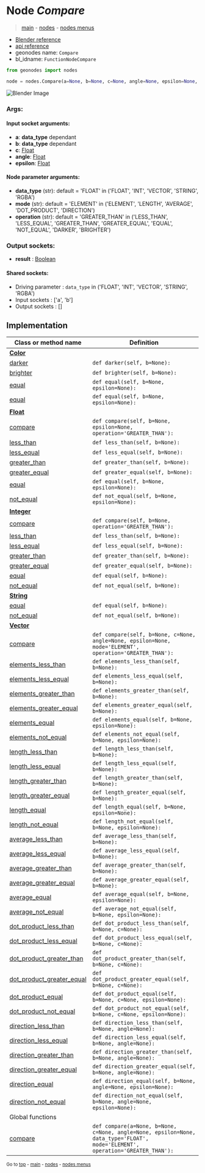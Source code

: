 # Node *Compare*

> [main](../index.md) - [nodes](nodes.md) - [nodes menus](nodes_menus.md)

- [Blender reference](https://docs.blender.org/manual/en/latest/modeling/geometry_nodes/utilities/compare.html)
- [api reference](https://docs.blender.org/api/current/bpy.types.FunctionNodeCompare.html)
- geonodes name: `Compare`
- bl_idname: `FunctionNodeCompare`

```python
from geonodes import nodes

node = nodes.Compare(a=None, b=None, c=None, angle=None, epsilon=None, data_type='FLOAT', mode='ELEMENT', operation='GREATER_THAN')
```

![Blender Image](https://docs.blender.org/manual/en/latest/_images/node-types_FunctionNodeCompare.webp)

### Args:

#### Input socket arguments:

- **a**: **data_type** dependant
- **b**: **data_type** dependant
- **c**: [Float](Float.md)
- **angle**: [Float](Float.md)
- **epsilon**: [Float](Float.md)

#### Node parameter arguments:

- **data_type** (str): default = 'FLOAT' in ('FLOAT', 'INT', 'VECTOR', 'STRING', 'RGBA')
- **mode** (str): default = 'ELEMENT' in ('ELEMENT', 'LENGTH', 'AVERAGE', 'DOT_PRODUCT', 'DIRECTION')
- **operation** (str): default = 'GREATER_THAN' in ('LESS_THAN', 'LESS_EQUAL', 'GREATER_THAN', 'GREATER_EQUAL', 'EQUAL', 'NOT_EQUAL', 'DARKER', 'BRIGHTER')

### Output sockets:

- **result** : [Boolean](Boolean.md)

#### Shared sockets:

- Driving parameter : ``data_type`` in ('FLOAT', 'INT', 'VECTOR', 'STRING', 'RGBA')
- Input sockets  : ['a', 'b']
- Output sockets : []
## Implementation

| Class or method name | Definition |
|----------------------|------------|
| **[Color](Color.md)** |
| [darker](Color.md#darker) | `def darker(self, b=None):` |
| [brighter](Color.md#brighter) | `def brighter(self, b=None):` |
| [equal](Color.md#equal) | `def equal(self, b=None, epsilon=None):` |
| [equal](Color.md#equal) | `def equal(self, b=None, epsilon=None):` |
| **[Float](Float.md)** |
| [compare](Float.md#compare) | `def compare(self, b=None, epsilon=None, operation='GREATER_THAN'):` |
| [less_than](Float.md#less_than) | `def less_than(self, b=None):` |
| [less_equal](Float.md#less_equal) | `def less_equal(self, b=None):` |
| [greater_than](Float.md#greater_than) | `def greater_than(self, b=None):` |
| [greater_equal](Float.md#greater_equal) | `def greater_equal(self, b=None):` |
| [equal](Float.md#equal) | `def equal(self, b=None, epsilon=None):` |
| [not_equal](Float.md#not_equal) | `def not_equal(self, b=None, epsilon=None):` |
| **[Integer](Integer.md)** |
| [compare](Integer.md#compare) | `def compare(self, b=None, operation='GREATER_THAN'):` |
| [less_than](Integer.md#less_than) | `def less_than(self, b=None):` |
| [less_equal](Integer.md#less_equal) | `def less_equal(self, b=None):` |
| [greater_than](Integer.md#greater_than) | `def greater_than(self, b=None):` |
| [greater_equal](Integer.md#greater_equal) | `def greater_equal(self, b=None):` |
| [equal](Integer.md#equal) | `def equal(self, b=None):` |
| [not_equal](Integer.md#not_equal) | `def not_equal(self, b=None):` |
| **[String](String.md)** |
| [equal](String.md#equal) | `def equal(self, b=None):` |
| [not_equal](String.md#not_equal) | `def not_equal(self, b=None):` |
| **[Vector](Vector.md)** |
| [compare](Vector.md#compare) | `def compare(self, b=None, c=None, angle=None, epsilon=None, mode='ELEMENT', operation='GREATER_THAN'):` |
| [elements_less_than](Vector.md#elements_less_than) | `def elements_less_than(self, b=None):` |
| [elements_less_equal](Vector.md#elements_less_equal) | `def elements_less_equal(self, b=None):` |
| [elements_greater_than](Vector.md#elements_greater_than) | `def elements_greater_than(self, b=None):` |
| [elements_greater_equal](Vector.md#elements_greater_equal) | `def elements_greater_equal(self, b=None):` |
| [elements_equal](Vector.md#elements_equal) | `def elements_equal(self, b=None, epsilon=None):` |
| [elements_not_equal](Vector.md#elements_not_equal) | `def elements_not_equal(self, b=None, epsilon=None):` |
| [length_less_than](Vector.md#length_less_than) | `def length_less_than(self, b=None):` |
| [length_less_equal](Vector.md#length_less_equal) | `def length_less_equal(self, b=None):` |
| [length_greater_than](Vector.md#length_greater_than) | `def length_greater_than(self, b=None):` |
| [length_greater_equal](Vector.md#length_greater_equal) | `def length_greater_equal(self, b=None):` |
| [length_equal](Vector.md#length_equal) | `def length_equal(self, b=None, epsilon=None):` |
| [length_not_equal](Vector.md#length_not_equal) | `def length_not_equal(self, b=None, epsilon=None):` |
| [average_less_than](Vector.md#average_less_than) | `def average_less_than(self, b=None):` |
| [average_less_equal](Vector.md#average_less_equal) | `def average_less_equal(self, b=None):` |
| [average_greater_than](Vector.md#average_greater_than) | `def average_greater_than(self, b=None):` |
| [average_greater_equal](Vector.md#average_greater_equal) | `def average_greater_equal(self, b=None):` |
| [average_equal](Vector.md#average_equal) | `def average_equal(self, b=None, epsilon=None):` |
| [average_not_equal](Vector.md#average_not_equal) | `def average_not_equal(self, b=None, epsilon=None):` |
| [dot_product_less_than](Vector.md#dot_product_less_than) | `def dot_product_less_than(self, b=None, c=None):` |
| [dot_product_less_equal](Vector.md#dot_product_less_equal) | `def dot_product_less_equal(self, b=None, c=None):` |
| [dot_product_greater_than](Vector.md#dot_product_greater_than) | `def dot_product_greater_than(self, b=None, c=None):` |
| [dot_product_greater_equal](Vector.md#dot_product_greater_equal) | `def dot_product_greater_equal(self, b=None, c=None):` |
| [dot_product_equal](Vector.md#dot_product_equal) | `def dot_product_equal(self, b=None, c=None, epsilon=None):` |
| [dot_product_not_equal](Vector.md#dot_product_not_equal) | `def dot_product_not_equal(self, b=None, c=None, epsilon=None):` |
| [direction_less_than](Vector.md#direction_less_than) | `def direction_less_than(self, b=None, angle=None):` |
| [direction_less_equal](Vector.md#direction_less_equal) | `def direction_less_equal(self, b=None, angle=None):` |
| [direction_greater_than](Vector.md#direction_greater_than) | `def direction_greater_than(self, b=None, angle=None):` |
| [direction_greater_equal](Vector.md#direction_greater_equal) | `def direction_greater_equal(self, b=None, angle=None):` |
| [direction_equal](Vector.md#direction_equal) | `def direction_equal(self, b=None, angle=None, epsilon=None):` |
| [direction_not_equal](Vector.md#direction_not_equal) | `def direction_not_equal(self, b=None, angle=None, epsilon=None):` |
| Global functions |
| [compare](functions.md#compare) | `def compare(a=None, b=None, c=None, angle=None, epsilon=None, data_type='FLOAT', mode='ELEMENT', operation='GREATER_THAN'):` |

<sub>Go to [top](#node-Compare) - [main](../index.md) - [nodes](nodes.md) - [nodes menus](nodes_menus.md)</sub>

